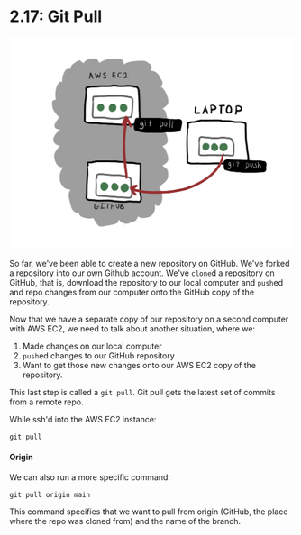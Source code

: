# 2.17: Git Pull

![](../.gitbook/assets/git-pull.jpg)

So far, we've been able to create a new repository on GitHub. We've forked a repository into our own Github account. We've `clone`d a repository on GitHub, that is, download the repository to our local computer and `push`ed and repo changes from our computer onto the GitHub copy of the repository.

Now that we have a separate copy of our repository on a second computer with AWS EC2, we need to talk about another situation, where we:

1. Made changes on our local computer
2. `push`ed changes to our GitHub repository
3. Want to get those new changes onto our AWS EC2 copy of the repository.

This last step is called a `git pull`. Git pull gets the latest set of commits from a remote repo.

While ssh'd into the AWS EC2 instance:

```text
git pull
```

#### Origin

We can also run a more specific command:

```text
git pull origin main
```

This command specifies that we want to pull from origin \(GitHub, the place where the repo was cloned from\) and the name of the branch. 

